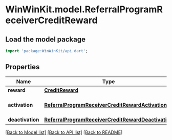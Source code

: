 # WinWinKit.model.ReferralProgramReceiverCreditReward

## Load the model package
```dart
import 'package:WinWinKit/api.dart';
```

## Properties
Name | Type | Description | Notes
------------ | ------------- | ------------- | -------------
**reward** | [**CreditReward**](CreditReward.md) | The reward | 
**activation** | [**ReferralProgramReceiverCreditRewardActivation**](ReferralProgramReceiverCreditRewardActivation.md) | The activation configuration | 
**deactivation** | [**ReferralProgramReceiverCreditRewardDeactivation**](ReferralProgramReceiverCreditRewardDeactivation.md) |  | 

[[Back to Model list]](../README.md#documentation-for-models) [[Back to API list]](../README.md#documentation-for-api-endpoints) [[Back to README]](../README.md)


